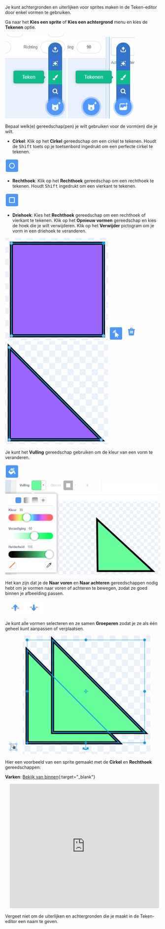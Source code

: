 Je kunt achtergronden en uiterlijken voor sprites maken in de Teken-editor door enkel vormen te gebruiken.

Ga naar het **Kies een sprite** of **Kies een achtergrond** menu en kies de **Tekenen** optie.

![De 'Tekenen' optie in het 'Kies een sprite' menu.](images/choose-a-sprite.png) ![De 'Tekenen' optie in het 'Kies een achtergrond' menu.](images/choose-a-backdrop.png)

Bepaal welk(e) gereedschap(pen) je wilt gebruiken voor de vorm(en) die je wilt.

+ **Cirkel**: Klik op het **Cirkel** gereedschap om een cirkel te tekenen. Houdt de <kbd>Shift</kbd> toets op je toetsenbord ingedrukt om een perfecte cirkel te tekenen.

![Het Cirkel gereedschap in de Teken-editor.](images/circle-tool.png)

+ **Rechthoek**: Klik op het **Rechthoek** gereedschap om een rechthoek te tekenen. Houdt <kbd>Shift</kbd> ingedrukt om een vierkant te tekenen.

![Het Rechthoek gereedschap in de Teken-edtor.](images/rectangle-tool.png)

+ **Driehoek**: Kies het **Rechthoek** gereedschap om een rechthoek of vierkant te tekenen. Klik op het **Opnieuw vormen** gereedschap en kies de hoek die je wilt verwijderen. Klik op het **Verwijder** pictogram om je vorm in een driehoek te veranderen.

![Een vierkante vorm met één hoek geselecteerd.](images/square.png) ![Het Opnieuw vormen gereedschap in de teken-editor.](images/reshape.png) ![Het Verwijder gereedschap in de Teken-editor.](images/delete.png) ![Een driehoekige vorm.](images/corner.png)

Je kunt het **Vulling** gereedschap gebruiken om de kleur van een vorm te veranderen.

![Het Vulling gereedschap in de Teken-editor.](images/fill-tool.png) ![De Vulling kleurkiezer en de nieuwe kleur van de vorm.](images/changed-colour.png)

Het kan zijn dat je de **Naar voren** en **Naar achteren** gereedschappen nodig hebt om je vormen naar voren of achteren te bewegen, zodat ze goed binnen je afbeelding passen.

![De Naar voren en Naar achteren gereedschappen in de Teken-editor.](images/front-back-tools.png)

Je kunt alle vormen selecteren en ze samen **Groeperen** zodat je ze als één geheel kunt aanpassen of verplaatsen.

![Het Groeperen gereedschap in de Teken-editor.](images/group.png) ![Meerdere vormen geselecteerd.](images/selected-shapes.png)

Hier een voorbeeld van een sprite gemaakt met de **Cirkel** en **Rechthoek** gereedschappen:

**Varken**: [Bekijk van binnen](https://scratch.mit.edu/projects/495903163/editor){:target="_blank"}
<div class="scratch-preview" style="margin-left: 15px;">
  <iframe allowtransparency="true" width="485" height="402" src="https://scratch.mit.edu/projects/embed/495903163/?autostart=false" frameborder="0"></iframe>
</div>

Vergeet niet om de uiterlijken en achtergronden die je maakt in de Teken-editor een naam te geven.
